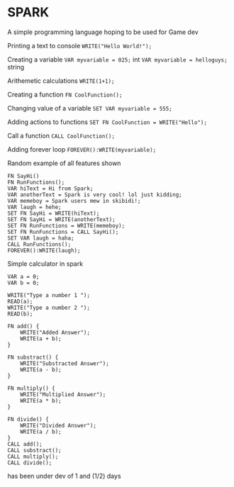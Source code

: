 # SPARK
A simple programming language hoping to be used for Game dev

Printing a text to console
```WRITE("Hello World!");```

Creating a variable
```VAR myvariable = 025;``` int
```VAR myvariable = helloguys;``` string

Arithemetic calculations
```WRITE(1+1);```

Creating a function
```FN CoolFunction();```

Changing value of a variable
```SET VAR myvariable = 555;```

Adding actions to functions
```SET FN CoolFunction = WRITE("Hello");```

Call a function
```CALL CoolFunction();```

Adding forever loop
```FOREVER():WRITE(myvariable);```

Random example of all features shown

```
FN SayHi()
FN RunFunctions();
VAR hiText = Hi from Spark;
VAR anotherText = Spark is very cool! lol just kidding;
VAR memeboy = Spark users mew in skibidi!;
VAR laugh = hehe;
SET FN SayHi = WRITE(hiText);
SET FN SayHi = WRITE(anotherText);
SET FN RunFunctions = WRITE(memeboy);
SET FN RunFunctions = CALL SayHi();
SET VAR laugh = haha;
CALL RunFunctions();
FOREVER():WRITE(laugh);
```

Simple calculator in spark
```
VAR a = 0;
VAR b = 0;

WRITE("Type a number 1 ");
READ(a);
WRITE("Type a number 2 ");
READ(b);

FN add() {
    WRITE("Added Answer");
    WRITE(a + b);
}

FN substract() {
    WRITE("Substracted Answer");
    WRITE(a - b);
}

FN multiply() {
    WRITE("Multiplied Answer");
    WRITE(a * b);
}

FN divide() {
    WRITE("Divided Answer");
    WRITE(a / b);
}
CALL add();
CALL substract();
CALL multiply();
CALL divide();
```

has been under dev of 1 and (1/2) days


